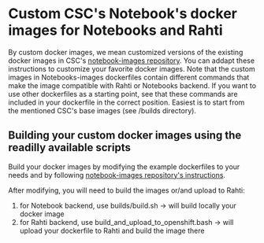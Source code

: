 # Custom CSC's Notebook's docker images for Notebooks and Rahti
By custom docker images, we mean customized versions of the existing docker images in CSC's [notebook-images repository](https://github.com/CSCfi/notebook-images/blob/master). You can addapt these instructions to customize your favorite docker images. Note that the custom images in Notebooks-images dockerfiles contain different commands that make the image compatible with Rahti or Notebooks backend. If you want to use other dockerfiles as a starting point, see that these commands are included in your dockerfile in the correct position. Easiest is to start from the mentioned CSC's base images (see /builds directory).

## Building your custom docker images using the readilly available scripts
Build your docker images by modifying the example dockerfiles to your needs and by following [notebook-images repository's instructions](https://github.com/CSCfi/notebook-images/blob/master/builds/build.sh).

After modifying, you will need to build the images or/and upload to Rahti:
  1. for Notebook backend, use builds/build.sh -> will build locally your docker image
  2. for Rahti backend, use build_and_upload_to_openshift.bash -> will upload your dockerfile to Rahti and build the image there
